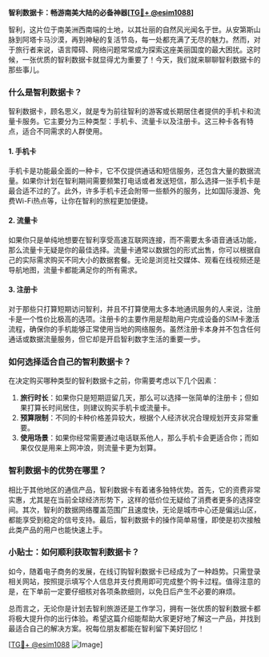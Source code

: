 **智利数据卡：畅游南美大陆的必备神器[[TG💪+ @esim1088](https://t.me/s/esim1088)]**

智利，这片位于南美洲西南端的土地，以其壮丽的自然风光闻名于世。从安第斯山脉到阿塔卡马沙漠，再到神秘的复活节岛，每一处都充满了无尽的魅力。然而，对于旅行者来说，语言障碍、网络问题常常成为探索这座美丽国度的最大困扰。这时候，一张优质的智利数据卡就显得尤为重要了！今天，我们就来聊聊智利数据卡的那些事儿。

### 什么是智利数据卡？

智利数据卡，顾名思义，就是专为前往智利的游客或长期居住者提供的手机卡和流量卡服务。它主要分为三种类型：手机卡、流量卡以及注册卡。这三种卡各有特点，适合不同需求的人群使用。

#### 1. 手机卡

手机卡是功能最全面的一种卡，它不仅提供通话和短信服务，还包含大量的数据流量。如果你计划在智利期间需要频繁打电话或者发送短信，那么选择一张手机卡是最合适不过的了。此外，许多手机卡还会附带一些额外的服务，比如国际漫游、免费Wi-Fi热点等，让你在智利的旅程更加便捷。

#### 2. 流量卡

如果你只是单纯地想要在智利享受高速互联网连接，而不需要太多语音通话功能，那么流量卡无疑是你的最佳选择。流量卡通常以数据包的形式出售，你可以根据自己的实际需求购买不同大小的数据套餐。无论是浏览社交媒体、观看在线视频还是导航地图，流量卡都能满足你的所有需求。

#### 3. 注册卡

对于那些只打算短期访问智利，并且不打算使用太多本地通讯服务的人来说，注册卡是一个性价比极高的选项。注册卡的主要作用是帮助用户完成设备的SIM卡激活流程，确保你的手机能够正常使用当地的网络服务。虽然注册卡本身并不包含任何通话或数据流量服务，但它却是开启智利数字生活的重要一步。

### 如何选择适合自己的智利数据卡？

在决定购买哪种类型的智利数据卡之前，你需要考虑以下几个因素：

1. **旅行时长**：如果你只是短期逗留几天，那么可以选择一张简单的注册卡；但如果打算长时间居住，则建议购买手机卡或流量卡。
2. **预算限制**：不同的卡种价格差异较大，根据个人经济状况合理规划开支非常重要。
3. **使用场景**：如果你经常需要通过电话联系他人，那么手机卡会更适合你；而如果仅仅是用来上网冲浪，则流量卡更为划算。

### 智利数据卡的优势在哪里？

相比于其他地区的通信产品，智利数据卡有着诸多独特优势。首先，它的资费非常实惠，尤其是在当前全球经济形势下，这样的低价位无疑给了消费者更多的选择空间。其次，智利的数据网络覆盖范围广且速度快，无论是城市中心还是偏远山区，都能享受到稳定的信号支持。最后，智利数据卡的操作简单易懂，即使是初次接触此类产品的用户也能快速上手。

### 小贴士：如何顺利获取智利数据卡？

如今，随着电子商务的发展，在线订购智利数据卡已经成为了一种趋势。只需登录相关网站，按照提示填写个人信息并支付费用即可完成整个购卡过程。值得注意的是，在下单前一定要仔细核对各项条款细则，以免日后产生不必要的麻烦。

总而言之，无论你是计划去智利旅游还是工作学习，拥有一张优质的智利数据卡都将极大提升你的出行体验。希望这篇介绍能帮助大家更好地了解这一产品，并找到最适合自己的解决方案。祝每位朋友都能在智利留下美好回忆！

[[TG💪+ @esim1088](https://t.me/s/esim1088) ![Image](https://i.postimg.cc/4NQfJmqS/Snipaste-2025-05-13-00-14-12.png)]